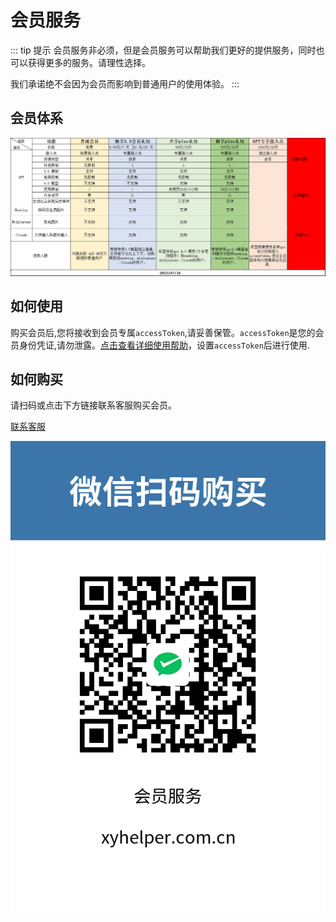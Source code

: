 # 会员服务

::: tip 提示
会员服务非必须，但是会员服务可以帮助我们更好的提供服务，同时也可以获得更多的服务。请理性选择。

我们承诺绝不会因为会员而影响到普通用户的使用体验。
:::

## 会员体系

![会员体系](./plus.png)

## 如何使用

购买会员后,您将接收到会员专属`accessToken`,请妥善保管。`accessToken`是您的会员身份凭证,请勿泄露。[点击查看详细使用帮助](https://mp.weixin.qq.com/mp/appmsgalbum?__biz=MzkyMzQ5MzMxOQ==&action=getalbum&album_id=2960700304046686210#wechat_redirect)，设置`accessToken`后进行使用.

## 如何购买

请扫码或点击下方链接联系客服购买会员。

[联系客服](https://work.weixin.qq.com/kfid/kfc97c97206f588c396)

![微信](./shop.png)
